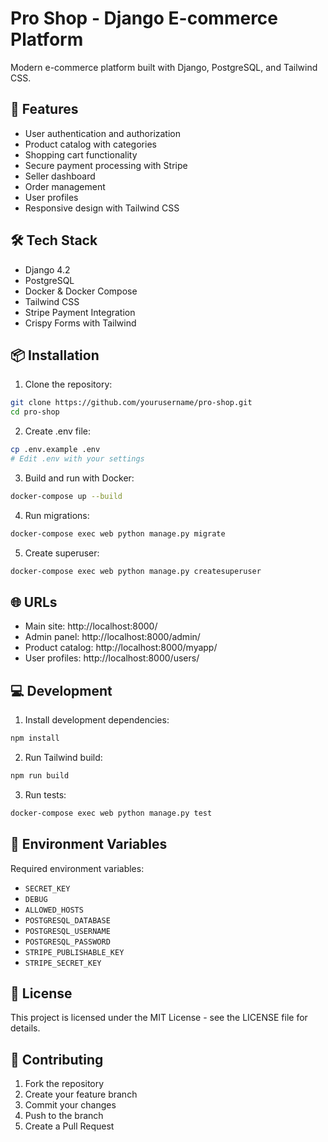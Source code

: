 # Pro Shop - Django E-commerce Platform

Modern e-commerce platform built with Django, PostgreSQL, and Tailwind CSS.

## 🚀 Features

- User authentication and authorization
- Product catalog with categories
- Shopping cart functionality
- Secure payment processing with Stripe
- Seller dashboard
- Order management
- User profiles
- Responsive design with Tailwind CSS

## 🛠 Tech Stack

- Django 4.2
- PostgreSQL
- Docker & Docker Compose
- Tailwind CSS
- Stripe Payment Integration
- Crispy Forms with Tailwind

## 📦 Installation

1. Clone the repository:
```bash
git clone https://github.com/yourusername/pro-shop.git
cd pro-shop
```

2. Create .env file:
```bash
cp .env.example .env
# Edit .env with your settings
```

3. Build and run with Docker:
```bash
docker-compose up --build
```

4. Run migrations:
```bash
docker-compose exec web python manage.py migrate
```

5. Create superuser:
```bash
docker-compose exec web python manage.py createsuperuser
```

## 🌐 URLs

- Main site: http://localhost:8000/
- Admin panel: http://localhost:8000/admin/
- Product catalog: http://localhost:8000/myapp/
- User profiles: http://localhost:8000/users/

## 💻 Development

1. Install development dependencies:
```bash
npm install
```

2. Run Tailwind build:
```bash
npm run build
```

3. Run tests:
```bash
docker-compose exec web python manage.py test
```

## 🔐 Environment Variables

Required environment variables:
- `SECRET_KEY`
- `DEBUG`
- `ALLOWED_HOSTS`
- `POSTGRESQL_DATABASE`
- `POSTGRESQL_USERNAME`
- `POSTGRESQL_PASSWORD`
- `STRIPE_PUBLISHABLE_KEY`
- `STRIPE_SECRET_KEY`

## 📝 License

This project is licensed under the MIT License - see the LICENSE file for details.

## 👥 Contributing

1. Fork the repository
2. Create your feature branch
3. Commit your changes
4. Push to the branch
5. Create a Pull Request 